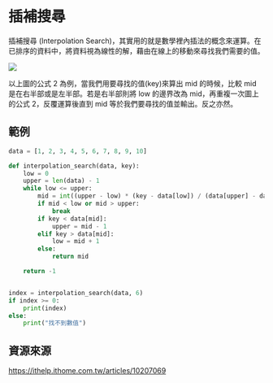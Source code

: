 # 插補搜尋

插補搜尋 (Interpolation Search)，其實用的就是數學裡內插法的概念來運算。在已排序的資料中，將資料視為線性的解，藉由在線上的移動來尋找我們需要的值。

![](https://ithelp.ithome.com.tw/upload/images/20181102/20111557F001itiPZ8.jpg)

以上圖的公式 2 為例，當我們用要尋找的值(key)來算出 mid 的時候，比較 mid 是在右半部或是左半部。若是右半部則將 low 的邊界改為 mid，再重複一次圖上的公式 2，反覆運算後直到 mid 等於我們要尋找的值並輸出。反之亦然。


## 範例
```python
data = [1, 2, 3, 4, 5, 6, 7, 8, 9, 10]

def interpolation_search(data, key):
    low = 0
    upper = len(data) - 1
    while low <= upper:
        mid = int((upper - low) * (key - data[low]) / (data[upper] - data[low]) + low)
        if mid < low or mid > upper:
            break
        if key < data[mid]:
            upper = mid - 1
        elif key > data[mid]:
            low = mid + 1
        else:
            return mid

    return -1


index = interpolation_search(data, 6)
if index >= 0:
    print(index)
else:
    print("找不到數值")
```



## 資源來源
https://ithelp.ithome.com.tw/articles/10207069